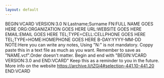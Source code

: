 ```yaml
---
layout: default
---
```



<div>
  
BEGIN:VCARD
VERSION:3.0
N:Lastname;Surname
FN:FULL NAME GOES HERE
ORG:ORGANIZATION GOES HERE
URL:WEBSITE GOES HERE
EMAIL:EMAIL GOES HERE
TEL;TYPE=CELL:CELLPHONE GOES HERE
TEL;TYPE=HOME:HOMEPHONE GOES HERE
B-DAY:YYYY-MM-DD
NOTE:Here you can write any notes, Using "N:" is not mandatory. Coppy paste this in a text file as much as you want. Remember to save as "NAME.vcf".Order doesn't matter. Begin and end with "BEGIN:VCARD VERSION:3.0 and END:VCARD" Keep this as a reminder to you in the future. More info on the website https://archive.li/tZGj4#selection-441.10-441.20
END:VCARD

</div>
